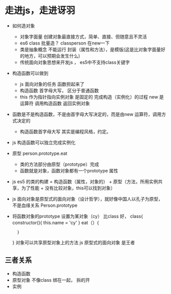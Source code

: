 # 走进js，走进讶羽

- 如何造对象
  - 对象字面量
    创建对象最直接方式，简单、直接、但随意且不灵活
  - es6 class
    批量造？ classperson 在new一下
  - 类是抽象概念 不能运行 封装（属性和方法），是模版(这是比对象字面量好的地方，可以预期会发生什么)
  - 传统面向对象思想来开发js ， es5中不支持class关键字

  
- 构造函数可以做到
  - js 面向对象的任务 函数担起来了
  - 构造函数 首字母大写， 区分于普通函数
  - this 作为指针指向实例对象 是固定的 
    完成构造（实例化）的过程
    new 是运算符 调用构造函数 返回实例对象

- 函数是不是构造函数，不是由首字母大写决定的，而是由new 运算符，调用方式决定的
  - 构造函数首字母大写 其实是编程风格，约定。

- js 构造函数可以独立完成实例化
- 原型
  person.prototype.eat

  - 类的方法部分由原型（prototype）完成
  - 函数就是对象，函数对象都有一个prototype 属性

- js es5 的类的构建 = 构造函数（属性，对象的） + 原型（方法，所用实例共享，为了性能 + 没有比较对象，this可以找到对象）

- js 面向对象是原型式的面向对象（设计哲学），就好像中国人以孔子为原型，不是血缘关系
  Person.prototype 

- 将函数对象的prototype 设置为某对象（cy）
  比class 好，
    class{
        constructor(){
            this.name = 'cy'
        }
        eat（）{

        }

    }
    对象可以共享原型对象上的方法
    js 原型式的面向对象 是王者

 ## 三者关系
 - 构造函数
 - 原型对象
   不像class 绑在一起， 拆的开
 - 实例